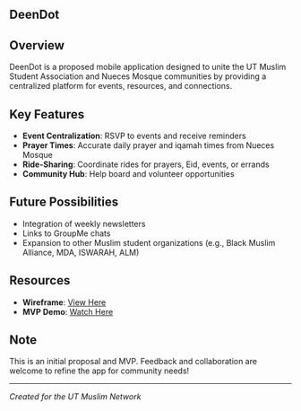 ## DeenDot

## Overview
DeenDot is a proposed mobile application designed to unite the UT Muslim Student Association and Nueces Mosque communities by providing a centralized platform for events, resources, and connections.

## Key Features
- **Event Centralization**: RSVP to events and receive reminders  
- **Prayer Times**: Accurate daily prayer and iqamah times from Nueces Mosque  
- **Ride-Sharing**: Coordinate rides for prayers, Eid, events, or errands  
- **Community Hub**: Help board and volunteer opportunities  

## Future Possibilities
- Integration of weekly newsletters  
- Links to GroupMe chats  
- Expansion to other Muslim student organizations (e.g., Black Muslim Alliance, MDA, ISWARAH, ALM)  

## Resources
- **Wireframe**: [View Here](https://docs.google.com/presentation/d/1BSWlpyAqT0DsKonEjch3fB0Tdf1KFSxiSmFOyclSLuw/edit?usp=sharing)  
- **MVP Demo**: [Watch Here](https://youtu.be/uKZ3PnHcCIs)  

## Note
This is an initial proposal and MVP. Feedback and collaboration are welcome to refine the app for community needs!  

---  
*Created for the UT Muslim Network*
